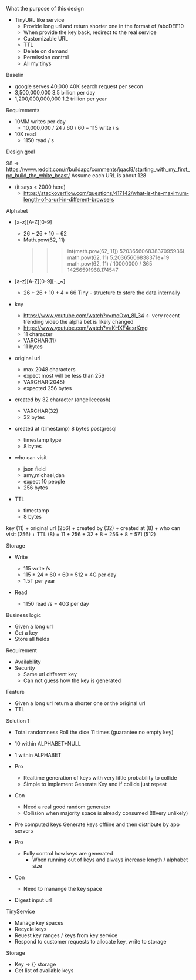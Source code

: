 What the purpose of this design 
- TinyURL like service 
    - Provide long url and return shorter one in the format of /abcDEF10
    - When provide the key back, redirect to the real service 
    - Customizable URL 
    - TTL 
    - Delete on demand
    - Permission control
    - All my tinys

Baselin
- google serves 40,000 40K search request per secon 
- 3,500,000,000 3.5 billion per day 
- 1,200,000,000,000 1.2 trillion per year

Requirements 
- 10MM writes per day 
    - 10,000,000 / 24 / 60 / 60 = 115 write / s
- 10X read 
    - 1150 read / s


Design goal

98 -> https://www.reddit.com/r/buildapc/comments/jqacl8/starting_with_my_first_pc_build_the_white_beast/
Assume each URL is about 128 
- (it says < 2000 here)
    - https://stackoverflow.com/questions/417142/what-is-the-maximum-length-of-a-url-in-different-browsers



Alphabet 
- [a-z][A-Z][0-9]
    - 26 + 26 + 10 = 62 
    - Math.pow(62, 11)
        >>> int(math.pow(62, 11))
        52036560683837095936L
        >>> math.pow(62, 11)
        5.20365606838371e+19
        >>> math.pow(62, 11) / 10000000 / 365
        14256591968.174547 
- [a-z][A-Z][0-9][-._~] 
    - 26 + 26 + 10 + 4 = 66 
Tiny - structure to store the data internally
- key
    - https://www.youtube.com/watch?v=moOxq_8l_34 <- very recent trending video the alpha bet is likely changed 
    - https://www.youtube.com/watch?v=KHXF4esrKmg
    - 11 character 
    - VARCHAR(11)
    - 11 bytes
- original url 
    - max 2048 characters 
    - expect most will be less than 256
    - VARCHAR(2048)
    - expected 256 bytes

- created by 32 character (angelleecash)
    - VARCHAR(32)
    - 32 bytes
- created at (timestamp) 8 bytes postgresql
    - timestamp type 
    - 8 bytes
- who can visit 
    - json field 
    - amy,michael,dan 
    - expect 10 people 
    - 256 bytes 
- TTL
    - timestamp 
    - 8 bytes

key (11) + original url (256) + created by (32) + created at (8) + who can visit (256) + TTL (8)
= 11 + 256 + 32 + 8 + 256 + 8 = 571 (512)

Storage 
- Write 
    - 115 write /s 
    - 115 * 24 * 60 * 60 * 512 = 4G per day 
    - 1.5T per year 

- Read
    - 1150 read /s = 40G per day 



Business logic 
- Given a long url 
- Get a key 
- Store all fields 

Requirement
- Availability 
- Security 
    - Same url different key 
    - Can not guess how the key is generated

Feature 
- Given a long url return a shorter one or the original url
- TTL


Solution 1
- Total randomness 
Roll the dice 11 times (guarantee no empty key)
- 10 within ALPHABET+NULL
- 1 within ALPHABET 

- Pro
    - Realtime generation of keys with very little probability to collide 
    - Simple to implement Generate Key and if collide just repeat
- Con
    - Need a real good random generator
    - Collision when majority space is already consumed (!!!very unlikely)

- Pre computed keys 
Generate keys offline and then distribute by app servers

- Pro
    - Fully control how keys are generated 
        - When running out of keys and always increase length / alphabet size
- Con 
    - Need to manange the key space 


- Digest input url

TinyService 
- Manage key spaces 
- Recycle keys
- Reuest key ranges / keys from key service
- Respond to customer requests to allocate key, write to storage 

Storage 
- Key -> {} storage 
- Get list of available keys 